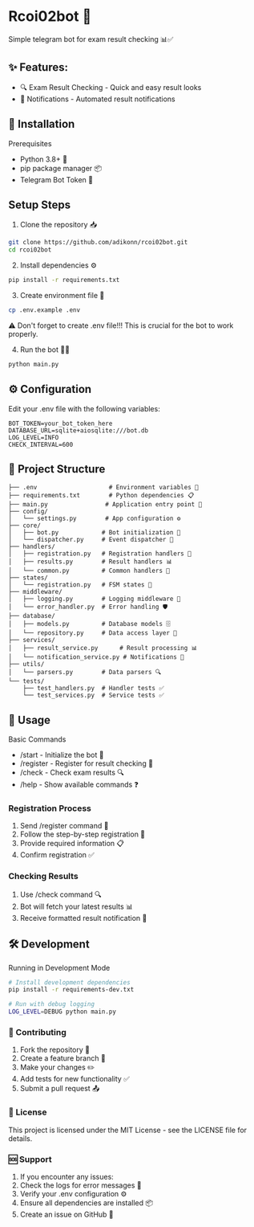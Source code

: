 # Rcoi02bot 🤖
Simple telegram bot for exam result checking 📊✅

## ✨ Features:

- 🔍 Exam Result Checking - Quick and easy result looks
- 🔔 Notifications - Automated result notifications

## 🚀 Installation
Prerequisites
- Python 3.8+ 🐍
- pip package manager 📦
- Telegram Bot Token 🔑

## Setup Steps
1. Clone the repository 📥

```bash
git clone https://github.com/adikonn/rcoi02bot.git
cd rcoi02bot
```
2. Install dependencies ⚙️

```bash
pip install -r requirements.txt
```
3. Create environment file 🔧

```bash
cp .env.example .env
```
⚠️ Don't forget to create .env file!!! This is crucial for the bot to work properly.

4. Run the bot 🏃‍♂️
```bash
python main.py
```

## ⚙️ Configuration
Edit your .env file with the following variables:

```text
BOT_TOKEN=your_bot_token_here
DATABASE_URL=sqlite+aiosqlite:///bot.db
LOG_LEVEL=INFO
CHECK_INTERVAL=600
```
## 📁 Project Structure
```text
├── .env                    # Environment variables 🔐
├── requirements.txt        # Python dependencies 📋
├── main.py                # Application entry point 🚪
├── config/
│   └── settings.py        # App configuration ⚙️
├── core/
│   ├── bot.py            # Bot initialization 🤖
│   └── dispatcher.py     # Event dispatcher 📡
├── handlers/
│   ├── registration.py   # Registration handlers 👤
│   ├── results.py        # Result handlers 📊
│   └── common.py         # Common handlers 🔧
├── states/
│   └── registration.py   # FSM states 🔄
├── middleware/
│   ├── logging.py        # Logging middleware 📝
│   └── error_handler.py  # Error handling 🛡️
├── database/
│   ├── models.py         # Database models 🗄️
│   └── repository.py     # Data access layer 💾
├── services/
│   ├── result_service.py      # Result processing 📊
│   └── notification_service.py # Notifications 🔔
├── utils/
│   └── parsers.py        # Data parsers 🔍
└── tests/
    ├── test_handlers.py  # Handler tests ✅
    └── test_services.py  # Service tests ✅
```
## 🎯 Usage
Basic Commands
- /start - Initialize the bot 🚀
- /register - Register for result checking 📝
- /check - Check exam results 🔍
- /help - Show available commands ❓

### Registration Process
1. Send /register command 📝
2. Follow the step-by-step registration 👣
3. Provide required information 📋
4. Confirm registration ✅

### Checking Results
1. Use /check command 🔍
2. Bot will fetch your latest results 📊
3. Receive formatted result notification 📱

## 🛠️ Development
Running in Development Mode
```bash
# Install development dependencies
pip install -r requirements-dev.txt

# Run with debug logging
LOG_LEVEL=DEBUG python main.py
```

### 🤝 Contributing
1. Fork the repository 🍴
2. Create a feature branch 🌿
3. Make your changes ✏️
4. Add tests for new functionality ✅
5. Submit a pull request 📤

### 📄 License
This project is licensed under the MIT License - see the LICENSE file for details.

### 🆘 Support
1. If you encounter any issues:
2. Check the logs for error messages 📝
3. Verify your .env configuration ⚙️
4. Ensure all dependencies are installed 📦
5. Create an issue on GitHub 🐛

